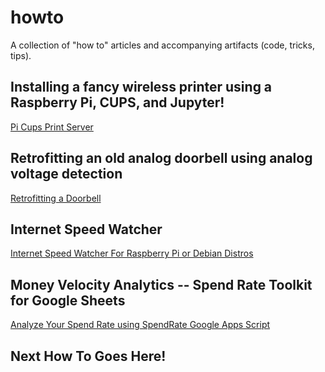 # howto
A collection of "how to" articles and accompanying artifacts (code, tricks, tips).


## Installing a fancy wireless printer using a Raspberry Pi, CUPS, and Jupyter!

[Pi Cups Print Server](https://github.com/kosar/howto/blob/main/pi_cups.md)

## Retrofitting an old analog doorbell using analog voltage detection

[Retrofitting a Doorbell](https://github.com/kosar/howto/blob/main/doorbell.md)

## Internet Speed Watcher

[Internet Speed Watcher For Raspberry Pi or Debian Distros](https://github.com/kosar/howto/blob/main/internet_watcher_readme.md)

## Money Velocity Analytics -- Spend Rate Toolkit for Google Sheets

[Analyze Your Spend Rate using SpendRate Google Apps Script](https://github.com/kosar/howto/blob/main/spendrate/Readme.MD)

## Next How To Goes Here!


